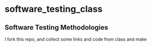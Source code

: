 # software_testing_class
## Software Testing Methodologies

I fork this repo, and collect some links and code from class and make